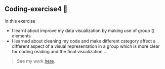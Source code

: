## Coding-exercise4 :movie_camera:

In this exercise 
- I learnt about improve my data visualization by making use of group (<g>) elements
- I learned about cleaning my code and make different category affect a different aspect of a visual representation in a group which is more clear for coding reading and the final visualization
...

> See my work [here](https://liuliulexie.github.io/cdv-student/coding-exercises/coding-exercise4/). 